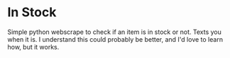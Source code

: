# In Stock
Simple python webscrape to check if an item is in stock or not. Texts you when it is.
I understand this could probably be better, and I'd love to learn how, but it works.
